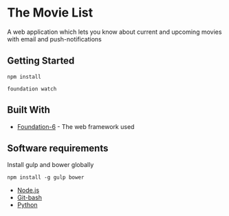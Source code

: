 # The Movie List
A web application which lets you know about current and upcoming movies with email and push-notifications

## Getting Started
```
npm install
```

```
foundation watch
```
## Built With
* [Foundation-6](https://foundation.zurb.com/) - The web framework used

## Software requirements
Install gulp and bower globally
```
npm install -g gulp bower
```

* [Node.js](https://nodejs.org/en/)
* [Git-bash](https://git-scm.com/)
* [Python](https://www.python.org/)

